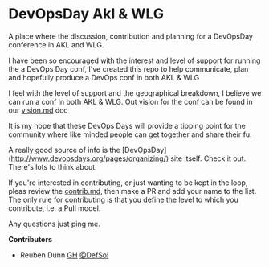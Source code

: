 # DevOpsDay Akl & WLG
A place where the discussion, contribution and planning for a DevOpsDay conference in AKL and WLG.

I have been so encouraged with the interest and level of support for running the a DevOps Day conf, I've created this repo to help communicate, plan and hopefully produce a DevOps conf in both AKL & WLG

I feel with the level of support and the geographical breakdown, I believe we can run a conf in both AKL & WLG. Out vision for the conf can be found in our [vision.md](Vision.md) doc

It is my hope that these DevOps Days will provide a tipping point for the community where like minded people can get together and share their fu.

A really good source of info is the [DevOpsDay] (http://www.devopsdays.org/pages/organizing/) site itself. Check it out. There's lots to think about.

If you're interested in contributing, or just wanting to be kept in the loop, pleas review the [contrib.md](Contrib.md), then make a PR and add your name  to the list. The only rule for contributing is that you define the level to which you contribute, i.e. a Pull model.

Any questions just ping me.

**Contributors**
* Reuben Dunn [GH](https://github.com/DefSol) [@DefSol](https://twitter.com/DefSol)
